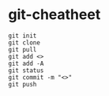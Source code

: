 # git-cheatheet

`git init`  
`git clone`  
`git pull`  
`git add <>`  
`git add -A`  
`git status`  
`git commit -m "<>"`  
`git push`  

